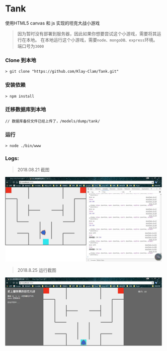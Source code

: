 # Tank
使用HTML5 canvas 和 js 实现的坦克大战小游戏
> 因为暂时没有部署到服务器，因此如果你想要尝试这个小游戏，需要将其运行在本地。
> 在本地运行这个小游戏，需要`node、mongoDB、express`环境。端口号为`3000`

### Clone 到本地
```
> git clone "https://github.com/Klay-Clam/Tank.git"
```

### 安装依赖
```
> npm install
```

### 迁移数据库到本地
```
// 数据库备份文件已经上传了，/models/dump/tank/
```

### 运行
```
> node ./bin/www
```

### Logs:
> 2018.08.21 截图

![2018.08.21 截图](https://raw.githubusercontent.com/Klay-Clam/Tank/master/public/images/%E6%88%AA%E5%9B%BE.jpg)

> 2018.8.25 运行截图

![2018.08.25 截图](https://raw.githubusercontent.com/Klay-Clam/Tank/master/public/images/runtimepic.png)